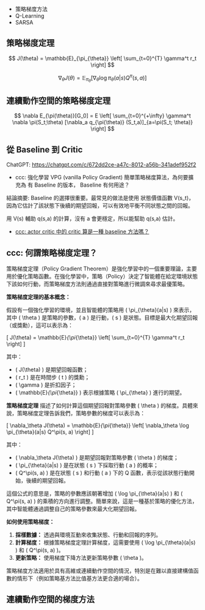 
* 策略梯度方法
* Q-Learning
* SARSA

## 策略梯度定理

$$
J(\theta) = \mathbb{E}_{\pi_{\theta}} \left[ \sum_{t=0}^{T} \gamma^t r_t \right]
$$

$$
\nabla_\theta J(\theta) = \mathbb{E}_{\pi_{\theta}} \left[ \nabla_\theta \log \pi_{\theta}(a|s) Q^\pi(s, a) \right]
$$

## 連續動作空間的策略梯度定理

$$
\nabla E_{\pi(\theta)}[G_0] = E \left[ \sum_{t=0}^{+\infty} \gamma^t \nabla \pi(S_t;\theta)  [\nabla_a q_{\pi(\theta)} (S_t,a)]_{a=\pi(S_t; \theta)} \right]
$$

## 從 Baseline 到 Critic

ChatGPT: https://chatgpt.com/c/672dd2ce-a47c-8012-a56b-341adef952f2

* ccc: 強化學習 VPG (vanilla Policy Gradient) 簡單策略梯度算法，為何要擴充為 有 Baseline 的版本， Baseline 有何用途？

結論摘要: Baseline 的選擇很重要。最常見的做法是使用 狀態價值函數 V(s_t)，因為它估計了該狀態下後續的期望回報，可以有效地平衡不同狀態之間的回報。

用 V(s) 輔助 q(s,a) 的計算，沒有 a 會更穩定，所以能幫助 q(s,a) 估計。

* [ccc: actor critic 中的 critic 算是一種 baseline 方法嗎？](https://chatgpt.com/c/673165e6-6a1c-8012-a41e-411f8022fce8)




## ccc: 何謂策略梯度定理？

策略梯度定理（Policy Gradient Theorem）是強化學習中的一個重要理論，主要用於優化策略函數。在強化學習中，策略（Policy）決定了智能體在給定環境狀態下該如何行動，而策略梯度方法則通過直接對策略進行微調來尋求最優策略。

**策略梯度定理的基本概念：**

假設有一個強化學習的環境，並且智能體的策略用 \( \pi_{\theta}(a|s) \) 來表示，其中 \( \theta \) 是策略的參數，\( a \) 是行動，\( s \) 是狀態。目標是最大化期望回報（或獎勳），這可以表示為：

\[
J(\theta) = \mathbb{E}_{\pi_{\theta}} \left[ \sum_{t=0}^{T} \gamma^t r_t \right]
\]

其中：
- \( J(\theta) \) 是期望回報函數；
- \( r_t \) 是在時間步 \( t \) 的獎勳；
- \( \gamma \) 是折扣因子；
- \( \mathbb{E}_{\pi_{\theta}} \) 表示根據策略 \( \pi_{\theta} \) 進行的期望。

**策略梯度定理** 描述了如何計算這個期望回報對策略參數 \( \theta \) 的梯度。具體來說，策略梯度定理告訴我們，策略參數的梯度可以表示為：

\[
\nabla_\theta J(\theta) = \mathbb{E}_{\pi_{\theta}} \left[ \nabla_\theta \log \pi_{\theta}(a|s) Q^\pi(s, a) \right]
\]

其中：
- \( \nabla_\theta J(\theta) \) 是期望回報對策略參數 \( \theta \) 的梯度；
- \( \pi_{\theta}(a|s) \) 是在狀態 \( s \) 下採取行動 \( a \) 的概率；
- \( Q^\pi(s, a) \) 是在狀態 \( s \) 和行動 \( a \) 下的 Q 函數，表示從該狀態行動開始，後續的期望回報。

這個公式的意思是，策略的參數應該朝著增加 \( \log \pi_{\theta}(a|s) \) 和 \( Q^\pi(s, a) \) 的乘積的方向進行調整。簡單來說，這是一種基於策略的優化方法，其中智能體通過調整自己的策略參數來最大化期望回報。

**如何使用策略梯度：**

1. **採樣數據：** 透過與環境互動來收集狀態、行動和回報的序列。
2. **計算梯度：** 根據策略梯度定理計算梯度，這需要使用 \( \log \pi_{\theta}(a|s) \) 和 \( Q^\pi(s, a) \)。
3. **更新策略：** 使用梯度下降方法更新策略參數 \( \theta \)。

策略梯度方法適用於具有高維或連續動作空間的情況，特別是在難以直接建構值函數的情形下（例如策略基方法比值基方法更合適的場合）。

## 連續動作空間的梯度方法

